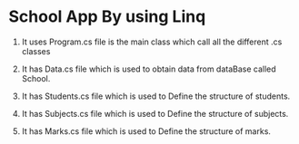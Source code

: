 # School App By using Linq
1. It uses Program.cs file is the main class which call all the different .cs classes

2. It has Data.cs file which is used to obtain data from dataBase called School.

3. It has Students.cs file which is used to Define the structure of students.

4. It has Subjects.cs file which is used to Define the structure of subjects.

5. It has Marks.cs file which is used to Define the structure of marks.
